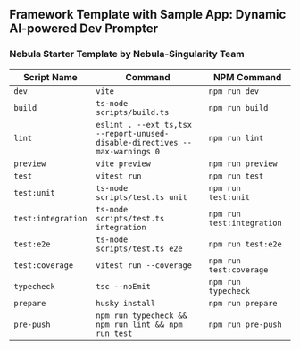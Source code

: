 ## Framework Template with Sample App: Dynamic AI-powered Dev Prompter
### Nebula Starter Template by Nebula-Singularity Team

| Script Name   | Command                                                                 | NPM Command             |
|---------------|-------------------------------------------------------------------------|-------------------------|
| `dev`         | `vite`                                                                 | `npm run dev`           |
| `build`       | `ts-node scripts/build.ts`                                             | `npm run build`         |
| `lint`        | `eslint . --ext ts,tsx --report-unused-disable-directives --max-warnings 0` | `npm run lint`          |
| `preview`     | `vite preview`                                                         | `npm run preview`       |
| `test`        | `vitest run`                              | `npm run test`          |
| `test:unit`   | `ts-node scripts/test.ts unit`                                         | `npm run test:unit`     |
| `test:integration` | `ts-node scripts/test.ts integration`                               | `npm run test:integration` |
| `test:e2e`    | `ts-node scripts/test.ts e2e`                                          | `npm run test:e2e`      |
| `test:coverage` | `vitest run --coverage`                                                | `npm run test:coverage` |
| `typecheck`   | `tsc --noEmit`                                                         | `npm run typecheck`     |
| `prepare`     | `husky install`                                                        | `npm run prepare`       |
| `pre-push`    | `npm run typecheck && npm run lint && npm run test`                    | `npm run pre-push`      |
